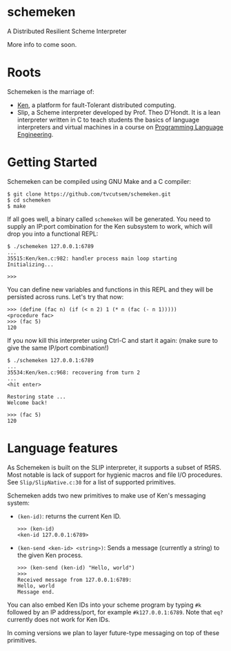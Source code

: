 schemeken
=========

A Distributed Resilient Scheme Interpreter

More info to come soon.

Roots
=====

Schemeken is the marriage of:

  * [Ken](http://ai.eecs.umich.edu/~tpkelly/Ken/), a platform for fault-Tolerant distributed computing.
  * Slip, a Scheme interpreter developed by Prof. Theo D'Hondt. It is a lean interpreter written in C to teach students the basics of language interpreters and virtual machines in a course on [Programming Language Engineering](http://soft.vub.ac.be/~tjdhondt/PLE).
  
Getting Started
===============

Schemeken can be compiled using GNU Make and a C compiler:

````console
$ git clone https://github.com/tvcutsem/schemeken.git
$ cd schemeken
$ make
````

If all goes well, a binary called `schemeken` will be generated.
You need to supply an IP:port combination for the Ken subsystem to work, which will drop you into a functional REPL:

````console
$ ./schemeken 127.0.0.1:6789
...
35515:Ken/ken.c:982: handler process main loop starting
Initializing...

>>>
````

You can define new variables and functions in this REPL and they will be persisted across runs.
Let's try that now:

````console
>>> (define (fac n) (if (< n 2) 1 (* n (fac (- n 1)))))
<procedure fac>
>>> (fac 5)
120
````

If you now kill this interpreter using Ctrl-C and start it again: (make sure to give the same IP/port combination!)

````console
$ ./schemeken 127.0.0.1:6789
...
35534:Ken/ken.c:968: recovering from turn 2
...
<hit enter>

Restoring state ...
Welcome back!

>>> (fac 5)
120
````

Language features
=================

As Schemeken is built on the SLIP interpreter, it supports a subset of R5RS.
Most notable is lack of support for hygienic macros and file I/O procedures.
See `Slip/SlipNative.c:30` for a list of supported primitives.

Schemeken adds two new primitives to make use of Ken's messaging system:

* `(ken-id)`: returns the current Ken ID.

  ````console
  >>> (ken-id)
  <ken-id 127.0.0.1:6789>
  ````

* `(ken-send <ken-id> <string>)`: Sends a message (currently a string) to the given Ken process.

  ````console
  >>> (ken-send (ken-id) "Hello, world")
  >>>
  Received message from 127.0.0.1:6789:
  Hello, world
  Message end.
  ````

You can also embed Ken IDs into your scheme program by typing `#k` followed by an IP address/port, for example `#k127.0.0.1:6789`.
Note that `eq?` currently does not work for Ken IDs.

In coming versions we plan to layer future-type messaging on top of these primitives.
